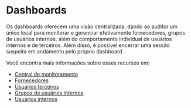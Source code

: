 # Dashboards

Os dashboards oferecem uma visão centralizada, dando ao auditor um único local para monitorar e gerenciar efetivamente fornecedores, grupos de usuários internos, além do comportamento individual de usuários internos e de terceiros. Além disso, é possível encerrar uma sessão suspeita em andamento pelo próprio dashboard.

Você encontra mais informações sobre esses recursos em:

- [Central de monitoramento](/v4/docs/pt/domum-dashboard-monitoring-center)
- [Fornecedores](/v4/docs/pt/domum-dashboard-vendors)
- [Usuários terceiros](/v4/docs/pt/domum-dashboard-third-party-users)
- [Grupos de usuários internos](/v4/docs/pt/domum-dashboard-internal-users-groups)
- [Usuários internos](/v4/docs/pt/domum-dashboard-internal-users)